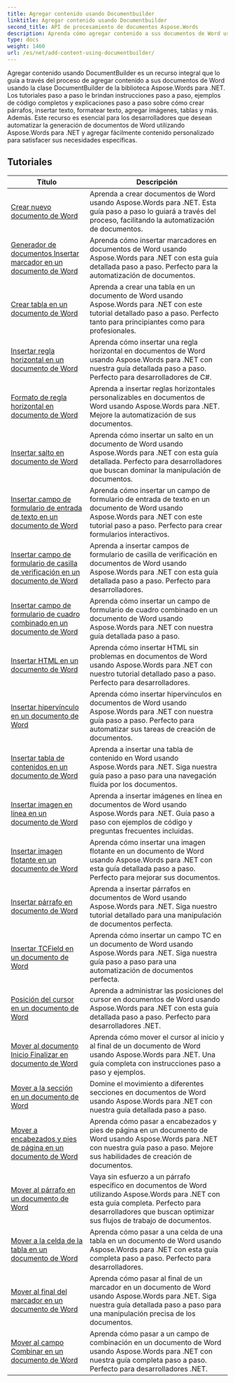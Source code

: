 ```yaml
---
title: Agregar contenido usando Documentbuilder
linktitle: Agregar contenido usando Documentbuilder
second_title: API de procesamiento de documentos Aspose.Words
description: Aprenda cómo agregar contenido a sus documentos de Word usando DocumentBuilder con Aspose.Words para .NET. Tutoriales prácticos con ejemplos de código detallados.
type: docs
weight: 1460
url: /es/net/add-content-using-documentbuilder/
---
```


Agregar contenido usando DocumentBuilder es un recurso integral que lo guía a través del proceso de agregar contenido a sus documentos de Word usando la clase DocumentBuilder de la biblioteca Aspose.Words para .NET. Los tutoriales paso a paso le brindan instrucciones paso a paso, ejemplos de código completos y explicaciones paso a paso sobre cómo crear párrafos, insertar texto, formatear texto, agregar imágenes, tablas y más. Además. Este recurso es esencial para los desarrolladores que desean automatizar la generación de documentos de Word utilizando Aspose.Words para .NET y agregar fácilmente contenido personalizado para satisfacer sus necesidades específicas.

 ## Tutoriales
| Título | Descripción |
| --- | --- |
| [Crear nuevo documento de Word](./create-new-document/) | Aprenda a crear documentos de Word usando Aspose.Words para .NET. Esta guía paso a paso lo guiará a través del proceso, facilitando la automatización de documentos. |
| [Generador de documentos Insertar marcador en un documento de Word](./document-builder-insert-bookmark/) | Aprenda cómo insertar marcadores en documentos de Word usando Aspose.Words para .NET con esta guía detallada paso a paso. Perfecto para la automatización de documentos. |
| [Crear tabla en un documento de Word](./build-table/) | Aprenda a crear una tabla en un documento de Word usando Aspose.Words para .NET con este tutorial detallado paso a paso. Perfecto tanto para principiantes como para profesionales. |
| [Insertar regla horizontal en un documento de Word](./insert-horizontal-rule/) | Aprenda cómo insertar una regla horizontal en documentos de Word usando Aspose.Words para .NET con nuestra guía detallada paso a paso. Perfecto para desarrolladores de C#. |
| [Formato de regla horizontal en documento de Word](./horizontal-rule-format/) | Aprenda a insertar reglas horizontales personalizables en documentos de Word usando Aspose.Words para .NET. Mejore la automatización de sus documentos. |
| [Insertar salto en documento de Word](./insert-break/) | Aprenda cómo insertar un salto en un documento de Word usando Aspose.Words para .NET con esta guía detallada. Perfecto para desarrolladores que buscan dominar la manipulación de documentos. |
| [Insertar campo de formulario de entrada de texto en un documento de Word](./insert-text-input-form-field/) | Aprenda cómo insertar un campo de formulario de entrada de texto en un documento de Word usando Aspose.Words para .NET con este tutorial paso a paso. Perfecto para crear formularios interactivos. |
| [Insertar campo de formulario de casilla de verificación en un documento de Word](./insert-check-box-form-field/) | Aprenda a insertar campos de formulario de casilla de verificación en documentos de Word usando Aspose.Words para .NET con esta guía detallada paso a paso. Perfecto para desarrolladores. |
| [Insertar campo de formulario de cuadro combinado en un documento de Word](./insert-combo-box-form-field/) | Aprenda cómo insertar un campo de formulario de cuadro combinado en un documento de Word usando Aspose.Words para .NET con nuestra guía detallada paso a paso. |
| [Insertar HTML en un documento de Word](./insert-html/) | Aprenda cómo insertar HTML sin problemas en documentos de Word usando Aspose.Words para .NET con nuestro tutorial detallado paso a paso. Perfecto para desarrolladores. |
| [Insertar hipervínculo en un documento de Word](./insert-hyperlink/) | Aprenda cómo insertar hipervínculos en documentos de Word usando Aspose.Words para .NET con nuestra guía paso a paso. Perfecto para automatizar sus tareas de creación de documentos. |
| [Insertar tabla de contenidos en un documento de Word](./insert-table-of-contents/) | Aprenda a insertar una tabla de contenido en Word usando Aspose.Words para .NET. Siga nuestra guía paso a paso para una navegación fluida por los documentos. |
| [Insertar imagen en línea en un documento de Word](./insert-inline-image/) | Aprenda a insertar imágenes en línea en documentos de Word usando Aspose.Words para .NET. Guía paso a paso con ejemplos de código y preguntas frecuentes incluidas. |
| [Insertar imagen flotante en un documento de Word](./insert-floating-image/) | Aprenda cómo insertar una imagen flotante en un documento de Word usando Aspose.Words para .NET con esta guía detallada paso a paso. Perfecto para mejorar sus documentos. |
| [Insertar párrafo en documento de Word](./insert-paragraph/) | Aprenda a insertar párrafos en documentos de Word usando Aspose.Words para .NET. Siga nuestro tutorial detallado para una manipulación de documentos perfecta. |
| [Insertar TCField en un documento de Word](./insert-tcfield/) | Aprenda cómo insertar un campo TC en un documento de Word usando Aspose.Words para .NET. Siga nuestra guía paso a paso para una automatización de documentos perfecta. |
| [Posición del cursor en un documento de Word](./cursor-position/) | Aprenda a administrar las posiciones del cursor en documentos de Word usando Aspose.Words para .NET con esta guía detallada paso a paso. Perfecto para desarrolladores .NET. |
| [Mover al documento Inicio Finalizar en documento de Word](./move-to-document-start-end/) | Aprenda cómo mover el cursor al inicio y al final de un documento de Word usando Aspose.Words para .NET. Una guía completa con instrucciones paso a paso y ejemplos. |
| [Mover a la sección en un documento de Word](./move-to-section/) | Domine el movimiento a diferentes secciones en documentos de Word usando Aspose.Words para .NET con nuestra guía detallada paso a paso. |
| [Mover a encabezados y pies de página en un documento de Word](./move-to-headers-footers/) | Aprenda cómo pasar a encabezados y pies de página en un documento de Word usando Aspose.Words para .NET con nuestra guía paso a paso. Mejore sus habilidades de creación de documentos. |
| [Mover al párrafo en un documento de Word](./move-to-paragraph/) | Vaya sin esfuerzo a un párrafo específico en documentos de Word utilizando Aspose.Words para .NET con esta guía completa. Perfecto para desarrolladores que buscan optimizar sus flujos de trabajo de documentos. |
| [Mover a la celda de la tabla en un documento de Word](./move-to-table-cell/) | Aprenda cómo pasar a una celda de una tabla en un documento de Word usando Aspose.Words para .NET con esta guía completa paso a paso. Perfecto para desarrolladores. |
| [Mover al final del marcador en un documento de Word](./move-to-bookmark-end/) | Aprenda cómo pasar al final de un marcador en un documento de Word usando Aspose.Words para .NET. Siga nuestra guía detallada paso a paso para una manipulación precisa de los documentos. |
| [Mover al campo Combinar en un documento de Word](./move-to-merge-field/) | Aprenda cómo pasar a un campo de combinación en un documento de Word usando Aspose.Words para .NET con nuestra guía completa paso a paso. Perfecto para desarrolladores .NET. |